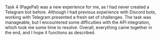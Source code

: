Task 4 (PagePal) was a new experience for me, as I had never created a Telegram bot before. Although I had previous experience with Discord bots, working with Telegram presented a fresh set of challenges. The task was manageable, but I encountered some difficulties with the API integration, which took me some time to resolve. Overall, everything came together in the end, and I hope it functions as described.
